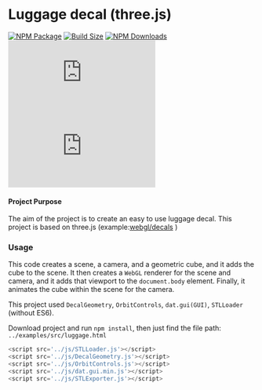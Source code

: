 Luggage decal (three.js)
========

[![NPM Package][npm]][npm-url]
[![Build Size][build-size]][build-size-url]
[![NPM Downloads][npm-downloads]][npmtrends-url]
[![Dev Dependencies][dev-dependencies]][dev-dependencies-url]
[![Language Grade][lgtm]][lgtm-url]

#### Project Purpose ####

The aim of the project is to create an easy to use luggage decal.  This project is based on three.js (example:[webgl/decals](https://threejs.org/examples/?q=decals#webgl_decals) )

### Usage ###

This code creates a scene, a camera, and a geometric cube, and it adds the cube to the scene. It then creates a `WebGL` renderer for the scene and camera, and it adds that viewport to the `document.body` element. Finally, it animates the cube within the scene for the camera.

This project used `DecalGeometry`, `OrbitControls`, `dat.gui(GUI)`, `STLLoader` (without ES6).

Download project and run `npm install`, then just find the file path: `../examples/src/luggage.html`

```javascript
<script src='../js/STLLoader.js'></script>
<script src='../js/DecalGeometry.js'></script>
<script src='../js/OrbitControls.js'></script>
<script src='../js/dat.gui.min.js'></script>
<script src='../js/STLExporter.js'></script>
```

[npm]: https://img.shields.io/npm/v/three
[npm-url]: https://www.npmjs.com/package/three
[build-size]: https://badgen.net/bundlephobia/minzip/three
[build-size-url]: https://bundlephobia.com/result?p=three
[npm-downloads]: https://img.shields.io/npm/dw/three
[npmtrends-url]: https://www.npmtrends.com/three
[dev-dependencies]: https://img.shields.io/david/dev/mrdoob/three.js
[dev-dependencies-url]: https://david-dm.org/mrdoob/three.js#info=devDependencies
[lgtm]: https://img.shields.io/lgtm/alerts/github/mrdoob/three.js
[lgtm-url]: https://lgtm.com/projects/g/mrdoob/three.js/
